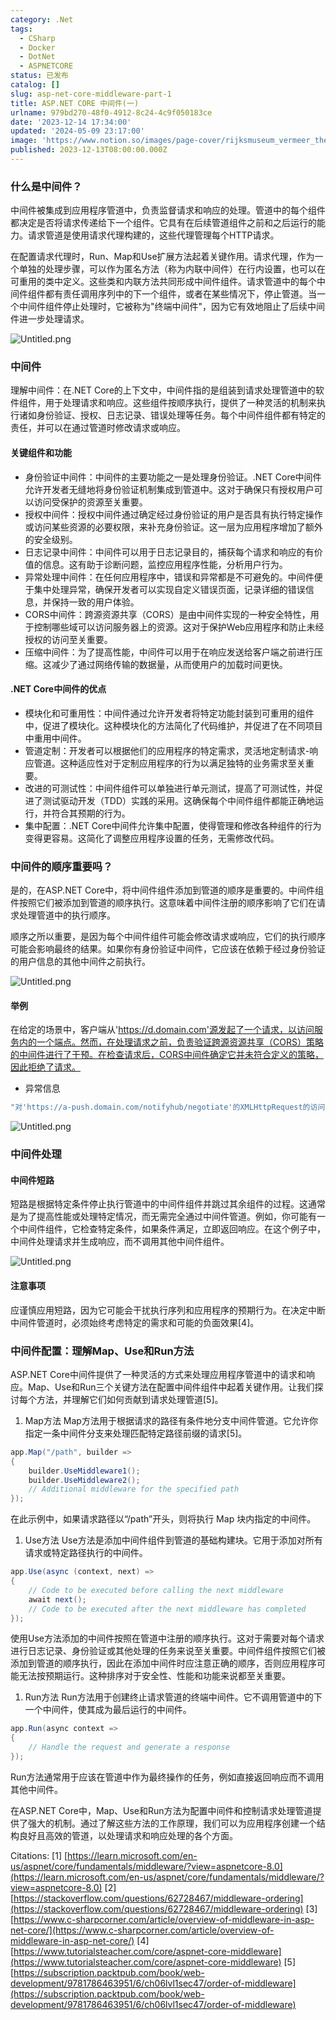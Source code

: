 ```yaml
---
category: .Net
tags:
  - CSharp
  - Docker
  - DotNet
  - ASPNETCORE
status: 已发布
catalog: []
slug: asp-net-core-middleware-part-1
title: ASP.NET CORE 中间件(一)
urlname: 979bd270-48f0-4912-8c24-4c9f050183ce
date: '2023-12-14 17:34:00'
updated: '2024-05-09 23:17:00'
image: 'https://www.notion.so/images/page-cover/rijksmuseum_vermeer_the_milkmaid.jpg'
published: 2023-12-13T08:00:00.000Z
---
```


### 什么是中间件？


中间件被集成到应用程序管道中，负责监督请求和响应的处理。管道中的每个组件都决定是否将请求传递给下一个组件。它具有在后续管道组件之前和之后运行的能力。请求管道是使用请求代理构建的，这些代理管理每个HTTP请求。


在配置请求代理时，Run、Map和Use扩展方法起着关键作用。请求代理，作为一个单独的处理步骤，可以作为匿名方法（称为内联中间件）在行内设置，也可以在可重用的类中定义。这些类和内联方法共同形成中间件组件。请求管道中的每个中间件组件都有责任调用序列中的下一个组件，或者在某些情况下，停止管道。当一个中间件组件停止处理时，它被称为"终端中间件"，因为它有效地阻止了后续中间件进一步处理请求。


![Untitled.png](https://prod-files-secure.s3.us-west-2.amazonaws.com/5d24fe63-e567-4804-86f9-9fdc62e13082/da807807-d02d-4fa1-86b6-db45e4678714/Untitled.png?X-Amz-Algorithm=AWS4-HMAC-SHA256&X-Amz-Content-Sha256=UNSIGNED-PAYLOAD&X-Amz-Credential=AKIAT73L2G45FSPPWI6X%2F20250121%2Fus-west-2%2Fs3%2Faws4_request&X-Amz-Date=20250121T053638Z&X-Amz-Expires=3600&X-Amz-Signature=204817ffb4d90ad9ca97a0cd4067197a3daf3519e1e7b59319ca7eee1157355f&X-Amz-SignedHeaders=host&x-id=GetObject)


### 中间件


理解中间件：在.NET Core的上下文中，中间件指的是组装到请求处理管道中的软件组件，用于处理请求和响应。这些组件按顺序执行，提供了一种灵活的机制来执行诸如身份验证、授权、日志记录、错误处理等任务。每个中间件组件都有特定的责任，并可以在通过管道时修改请求或响应。


#### 关键组件和功能

- 身份验证中间件：中间件的主要功能之一是处理身份验证。.NET Core中间件允许开发者无缝地将身份验证机制集成到管道中。这对于确保只有授权用户可以访问受保护的资源至关重要。
- 授权中间件：授权中间件通过确定经过身份验证的用户是否具有执行特定操作或访问某些资源的必要权限，来补充身份验证。这一层为应用程序增加了额外的安全级别。
- 日志记录中间件：中间件可以用于日志记录目的，捕获每个请求和响应的有价值的信息。这有助于诊断问题，监控应用程序性能，分析用户行为。
- 异常处理中间件：在任何应用程序中，错误和异常都是不可避免的。中间件便于集中处理异常，确保开发者可以实现自定义错误页面，记录详细的错误信息，并保持一致的用户体验。
- CORS中间件：跨源资源共享（CORS）是由中间件实现的一种安全特性，用于控制哪些域可以访问服务器上的资源。这对于保护Web应用程序和防止未经授权的访问至关重要。
- 压缩中间件：为了提高性能，中间件可以用于在响应发送给客户端之前进行压缩。这减少了通过网络传输的数据量，从而使用户的加载时间更快。

#### .NET Core中间件的优点

- 模块化和可重用性：中间件通过允许开发者将特定功能封装到可重用的组件中，促进了模块化。这种模块化的方法简化了代码维护，并促进了在不同项目中重用中间件。
- 管道定制：开发者可以根据他们的应用程序的特定需求，灵活地定制请求-响应管道。这种适应性对于定制应用程序的行为以满足独特的业务需求至关重要。
- 改进的可测试性：中间件组件可以单独进行单元测试，提高了可测试性，并促进了测试驱动开发（TDD）实践的采用。这确保每个中间件组件都能正确地运行，并符合其预期的行为。
- 集中配置：.NET Core中间件允许集中配置，使得管理和修改各种组件的行为变得更容易。这简化了调整应用程序设置的任务，无需修改代码。

### 中间件的顺序重要吗？


是的，在ASP.NET Core中，将中间件组件添加到管道的顺序是重要的。中间件组件按照它们被添加到管道的顺序执行。这意味着中间件注册的顺序影响了它们在请求处理管道中的执行顺序。


顺序之所以重要，是因为每个中间件组件可能会修改请求或响应，它们的执行顺序可能会影响最终的结果。如果你有身份验证中间件，它应该在依赖于经过身份验证的用户信息的其他中间件之前执行。


![Untitled.png](https://prod-files-secure.s3.us-west-2.amazonaws.com/5d24fe63-e567-4804-86f9-9fdc62e13082/24f795a2-1c5a-4a6b-a0d8-2afb160076f1/Untitled.png?X-Amz-Algorithm=AWS4-HMAC-SHA256&X-Amz-Content-Sha256=UNSIGNED-PAYLOAD&X-Amz-Credential=AKIAT73L2G45FSPPWI6X%2F20250121%2Fus-west-2%2Fs3%2Faws4_request&X-Amz-Date=20250121T053638Z&X-Amz-Expires=3600&X-Amz-Signature=bd2a04bf0ac90748658e6364b39087c5b479cd32118891a435eec608b0a81666&X-Amz-SignedHeaders=host&x-id=GetObject)


#### 举例


在给定的场景中，客户端从'https://d.domain.com'源发起了一个请求，以访问服务内的一个端点。然而，在处理请求之前，负责验证跨源资源共享（CORS）策略的中间件进行了干预。在检查请求后，CORS中间件确定它并未符合定义的策略，因此拒绝了请求。

- 异常信息

```c#
"对'https://a-push.domain.com/notifyhub/negotiate'的XMLHttpRequest的访问，源自'https://d.domain.com'，已被CORS策略阻止：预检请求的响应未通过访问控制检查：请求的资源上没有'Access-Control-Allow-Origin'头。"[1][2][3]
```


![Untitled.png](https://prod-files-secure.s3.us-west-2.amazonaws.com/5d24fe63-e567-4804-86f9-9fdc62e13082/371d9517-dafe-4432-94b7-2d14d1593167/Untitled.png?X-Amz-Algorithm=AWS4-HMAC-SHA256&X-Amz-Content-Sha256=UNSIGNED-PAYLOAD&X-Amz-Credential=AKIAT73L2G45FSPPWI6X%2F20250121%2Fus-west-2%2Fs3%2Faws4_request&X-Amz-Date=20250121T053638Z&X-Amz-Expires=3600&X-Amz-Signature=caf3c860df714c74d387452b8103ebdd327206eeb32fcd8f400514b2ecc6e931&X-Amz-SignedHeaders=host&x-id=GetObject)


### 中间件处理


#### 中间件短路
短路是根据特定条件停止执行管道中的中间件组件并跳过其余组件的过程。这通常是为了提高性能或处理特定情况，而无需完全通过中间件管道。例如，你可能有一个中间件组件，它检查特定条件，如果条件满足，立即返回响应。在这个例子中，中间件处理请求并生成响应，而不调用其他中间件组件。


![Untitled.png](https://prod-files-secure.s3.us-west-2.amazonaws.com/5d24fe63-e567-4804-86f9-9fdc62e13082/e8a1d943-cb51-4723-936e-23c6af2fb0f9/Untitled.png?X-Amz-Algorithm=AWS4-HMAC-SHA256&X-Amz-Content-Sha256=UNSIGNED-PAYLOAD&X-Amz-Credential=AKIAT73L2G45FSPPWI6X%2F20250121%2Fus-west-2%2Fs3%2Faws4_request&X-Amz-Date=20250121T053638Z&X-Amz-Expires=3600&X-Amz-Signature=d65c04f8c5420ea533f8c35e1b88900b9e8ab81419eb8ef7d93aec0d22a128b5&X-Amz-SignedHeaders=host&x-id=GetObject)


#### 注意事项


应谨慎应用短路，因为它可能会干扰执行序列和应用程序的预期行为。在决定中断中间件管道时，必须始终考虑特定的需求和可能的负面效果[4]。


### 中间件配置：理解Map、Use和Run方法


ASP.NET Core中间件提供了一种灵活的方式来处理应用程序管道中的请求和响应。Map、Use和Run三个关键方法在配置中间件组件中起着关键作用。让我们探讨每个方法，并理解它们如何贡献到请求处理管道[5]。

1. Map方法
Map方法用于根据请求的路径有条件地分支中间件管道。它允许你指定一条中间件分支来处理匹配特定路径前缀的请求[5]。

```c#
app.Map("/path", builder =>
{
    builder.UseMiddleware1();
    builder.UseMiddleware2();
    // Additional middleware for the specified path
});
```


在此示例中，如果请求路径以“/path”开头，则将执行 Map 块内指定的中间件。

1. Use方法
Use方法是添加中间件组件到管道的基础构建块。它用于添加对所有请求或特定路径执行的中间件。

```c#
app.Use(async (context, next) =>
{
    // Code to be executed before calling the next middleware
    await next();
    // Code to be executed after the next middleware has completed
});
```


使用Use方法添加的中间件按照在管道中注册的顺序执行。这对于需要对每个请求进行日志记录、身份验证或其他处理的任务来说至关重要。中间件组件按照它们被添加到管道的顺序执行，因此在添加中间件时应注意正确的顺序，否则应用程序可能无法按预期运行。这种排序对于安全性、性能和功能来说都至关重要。

1. Run方法
Run方法用于创建终止请求管道的终端中间件。它不调用管道中的下一个中间件，使其成为最后运行的中间件。

```c#
app.Run(async context =>
{
    // Handle the request and generate a response
});
```


Run方法通常用于应该在管道中作为最终操作的任务，例如直接返回响应而不调用其他中间件。


在ASP.NET Core中，Map、Use和Run方法为配置中间件和控制请求处理管道提供了强大的机制。通过了解这些方法的工作原理，我们可以为应用程序创建一个结构良好且高效的管道，以处理请求和响应处理的各个方面。


Citations:
[1] [https://learn.microsoft.com/en-us/aspnet/core/fundamentals/middleware/?view=aspnetcore-8.0](https://learn.microsoft.com/en-us/aspnet/core/fundamentals/middleware/?view=aspnetcore-8.0)
[2] [https://stackoverflow.com/questions/62728467/middleware-ordering](https://stackoverflow.com/questions/62728467/middleware-ordering)
[3] [https://www.c-sharpcorner.com/article/overview-of-middleware-in-asp-net-core/](https://www.c-sharpcorner.com/article/overview-of-middleware-in-asp-net-core/)
[4] [https://www.tutorialsteacher.com/core/aspnet-core-middleware](https://www.tutorialsteacher.com/core/aspnet-core-middleware)
[5] [https://subscription.packtpub.com/book/web-development/9781786463951/6/ch06lvl1sec47/order-of-middleware](https://subscription.packtpub.com/book/web-development/9781786463951/6/ch06lvl1sec47/order-of-middleware)

